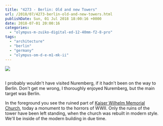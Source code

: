 ```yaml
---
title: "4273 - Berlin: Old and new Towers"
url: /2018/07/4273-berlin-old-and-new-towers.html
publishDate: Sun, 01 Jul 2018 18:00:16 +0000
date: 2018-07-01 20:00:16
categories: 
  - "olympus-m-zuiko-digital-ed-12-40mm-f2-8-pro"
tags: 
  - "architecture"
  - "berlin"
  - "germany"
  - "olympus-om-d-e-m1-mk-ii"
---
```

<div class="container">
<div class="center"><a target="_blank" href="https://d25zfm9zpd7gm5.cloudfront.net/1200x1200/2017/20170622_121401_lr.jpg"><img class="webfeedsFeaturedVisual" src="https://d25zfm9zpd7gm5.cloudfront.net/0600x0600/2017/20170622_121401_lr.jpg" /></a></div>
</div>
<br />

I probably wouldn't have visited Nuremberg, if it hadn't been on the way to Berlin. Don't get me wrong, I thoroughly enjoyed Nuremberg, but the main target was Berlin.

In the foreground you see the ruined part of <a href="https://en.wikipedia.org/wiki/Kaiser_Wilhelm_Memorial_Church" rel="noopener" target="_blank">Kaiser Wilhelm Memorial Church</a>, today a monument to the horrors of WWII. Only the ruins of the tower have been left standing, when the church was rebuilt in modern style. We'll be inside of the modern building in due time.
